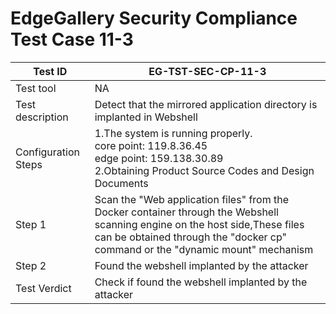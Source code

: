 
# EdgeGallery Security Compliance Test Case 11-3

|Test ID   |EG-TST-SEC-CP-11-3   |
| ------------ | ------------ |
|Test tool   |NA   |
|Test description   |Detect that the mirrored application directory is implanted in Webshell|
|Configuration Steps   |1.The system is running properly.<br>core point: 119.8.36.45<br>edge point: 159.138.30.89<br>2.Obtaining Product Source Codes and Design Documents   |
|Step 1   |Scan the "Web application files" from the Docker container through the Webshell scanning engine on the host side,These files can be obtained through the "docker cp" command or the "dynamic mount" mechanism|
|Step 2   |Found the webshell implanted by the attacker|
|Test Verdict   |Check if found the webshell implanted by the attacker |